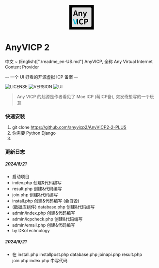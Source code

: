 <div align="center">
    <img src="./logo.png" width="81" height="81">
</div>

# AnyVICP 2

中文 ~ (English)["./readme_en-US.md"]
AnyVICP, 全称 Any Virtual Internet Content Provider

-- 一个 UI 好看的开源虚拟 ICP 备案 --

![LICENSE](https://img.shields.io/badge/LICENSE-MIT-green)
![VERSION](https://img.shields.io/badge/Version-2.0.0-blue)
![UI](https://img.shields.io/badge/UI_Pack-MDUI_2_Bootstrap_5-red)

> Any VICP 的起源是作者看见了 Moe ICP (萌ICP备), 突发奇想写的一个玩意

### 快速安装
1. git clone https://github.com/anyvicp2/AnyVICP2-2-PLUS
2. 你需要 Python Django
3. 
### 更新日志

##### 2024/8/21
- 启动项目
- index.php 创建&代码编写
- result.php 创建&代码编写
- join.php 创建&代码编写
- install.php 创建&代码编写 (会自毁)
- (数据库组件) database.php 创建&代码编写
- admin/index.php 创建&代码编写
- admin/icpcheck.php 创建&代码编写
- admin/email.php 创建&代码编写
- by DKoTechnology

##### 2024/8/21

- 在 install.php installpost.php database.php joinapi.php result.php join.php index.php 中写代码